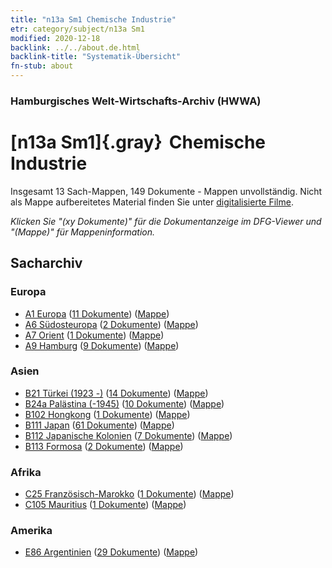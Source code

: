 ```yaml
---
title: "n13a Sm1 Chemische Industrie"
etr: category/subject/n13a Sm1
modified: 2020-12-18
backlink: ../../about.de.html
backlink-title: "Systematik-Übersicht"
fn-stub: about
---
```


### Hamburgisches Welt-Wirtschafts-Archiv (HWWA)
# [n13a Sm1]{.gray}&#8201; Chemische Industrie&#160; 




Insgesamt 13 Sach-Mappen, 149 Dokumente - Mappen unvollständig.
Nicht als Mappe aufbereitetes Material finden Sie unter [digitalisierte Filme](/film/h1_sh).

_Klicken Sie "(xy Dokumente)" für die Dokumentanzeige im DFG-Viewer und "(Mappe)" für Mappeninformation._

## Sacharchiv




### Europa

- [A1 Europa](../../../geo/about.de.html#A1) (<a href="https://dfg-viewer.de/show/?tx_dlf[id]=https://pm20.zbw.eu/mets/sh/1408xx/140892/1451xx/145117/public.mets.de.xml" target="_blank">11 Dokumente</a>) ([Mappe](http://purl.org/pressemappe20/folder/sh/140892,145117))
- [A6 Südosteuropa](../../../geo/about.de.html#A6) (<a href="https://dfg-viewer.de/show/?tx_dlf[id]=https://pm20.zbw.eu/mets/sh/1409xx/140900/1451xx/145117/public.mets.de.xml" target="_blank">2 Dokumente</a>) ([Mappe](http://purl.org/pressemappe20/folder/sh/140900,145117))
- [A7 Orient](../../../geo/about.de.html#A7) (<a href="https://dfg-viewer.de/show/?tx_dlf[id]=https://pm20.zbw.eu/mets/sh/1409xx/140902/1451xx/145117/public.mets.de.xml" target="_blank">1 Dokumente</a>) ([Mappe](http://purl.org/pressemappe20/folder/sh/140902,145117))
- [A9 Hamburg](../../../geo/about.de.html#A9) (<a href="https://dfg-viewer.de/show/?tx_dlf[id]=https://pm20.zbw.eu/mets/sh/1409xx/140905/1451xx/145117/public.mets.de.xml" target="_blank">9 Dokumente</a>) ([Mappe](http://purl.org/pressemappe20/folder/sh/140905,145117))

### Asien

- [B21 Türkei (1923 -)](../../../geo/about.de.html#B21) (<a href="https://dfg-viewer.de/show/?tx_dlf[id]=https://pm20.zbw.eu/mets/sh/1411xx/141111/1451xx/145117/public.mets.de.xml" target="_blank">14 Dokumente</a>) ([Mappe](http://purl.org/pressemappe20/folder/sh/141111,145117))
- [B24a Palästina (-1945)](../../../geo/about.de.html#B24a) (<a href="https://dfg-viewer.de/show/?tx_dlf[id]=https://pm20.zbw.eu/mets/sh/1411xx/141115/1451xx/145117/public.mets.de.xml" target="_blank">10 Dokumente</a>) ([Mappe](http://purl.org/pressemappe20/folder/sh/141115,145117))
- [B102 Hongkong](../../../geo/about.de.html#B102) (<a href="https://dfg-viewer.de/show/?tx_dlf[id]=https://pm20.zbw.eu/mets/sh/1412xx/141268/1451xx/145117/public.mets.de.xml" target="_blank">1 Dokumente</a>) ([Mappe](http://purl.org/pressemappe20/folder/sh/141268,145117))
- [B111 Japan](../../../geo/about.de.html#B111) (<a href="https://dfg-viewer.de/show/?tx_dlf[id]=https://pm20.zbw.eu/mets/sh/1412xx/141272/1451xx/145117/public.mets.de.xml" target="_blank">61 Dokumente</a>) ([Mappe](http://purl.org/pressemappe20/folder/sh/141272,145117))
- [B112 Japanische Kolonien](../../../geo/about.de.html#B112) (<a href="https://dfg-viewer.de/show/?tx_dlf[id]=https://pm20.zbw.eu/mets/sh/1412xx/141273/1451xx/145117/public.mets.de.xml" target="_blank">7 Dokumente</a>) ([Mappe](http://purl.org/pressemappe20/folder/sh/141273,145117))
- [B113 Formosa](../../../geo/about.de.html#B113) (<a href="https://dfg-viewer.de/show/?tx_dlf[id]=https://pm20.zbw.eu/mets/sh/1412xx/141274/1451xx/145117/public.mets.de.xml" target="_blank">2 Dokumente</a>) ([Mappe](http://purl.org/pressemappe20/folder/sh/141274,145117))

### Afrika

- [C25 Französisch-Marokko](../../../geo/about.de.html#C25) (<a href="https://dfg-viewer.de/show/?tx_dlf[id]=https://pm20.zbw.eu/mets/sh/1413xx/141358/1451xx/145117/public.mets.de.xml" target="_blank">1 Dokumente</a>) ([Mappe](http://purl.org/pressemappe20/folder/sh/141358,145117))
- [C105 Mauritius](../../../geo/about.de.html#C105) (<a href="https://dfg-viewer.de/show/?tx_dlf[id]=https://pm20.zbw.eu/mets/sh/1414xx/141469/1451xx/145117/public.mets.de.xml" target="_blank">1 Dokumente</a>) ([Mappe](http://purl.org/pressemappe20/folder/sh/141469,145117))

### Amerika

- [E86 Argentinien](../../../geo/about.de.html#E86) (<a href="https://dfg-viewer.de/show/?tx_dlf[id]=https://pm20.zbw.eu/mets/sh/1416xx/141692/1451xx/145117/public.mets.de.xml" target="_blank">29 Dokumente</a>) ([Mappe](http://purl.org/pressemappe20/folder/sh/141692,145117))


